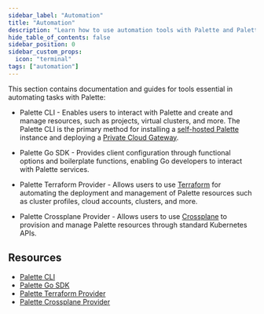 ```yaml
---
sidebar_label: "Automation"
title: "Automation"
description: "Learn how to use automation tools with Palette and Palette VerteX."
hide_table_of_contents: false
sidebar_position: 0
sidebar_custom_props:
  icon: "terminal"
tags: ["automation"]
---
```


This section contains documentation and guides for tools essential in automating tasks with Palette:

- Palette CLI - Enables users to interact with Palette and create and manage resources, such as projects, virtual
  clusters, and more. The Palette CLI is the primary method for installing a
  [self-hosted Palette](../enterprise-version/enterprise-version.md) instance and deploying a
  [Private Cloud Gateway](../clusters/pcg/pcg.md).

- Palette Go SDK - Provides client configuration through functional options and boilerplate functions, enabling Go
  developers to interact with Palette services.

- Palette Terraform Provider - Allows users to use [Terraform](https://www.terraform.io) for automating the deployment
  and management of Palette resources such as cluster profiles, cloud accounts, clusters, and more.

- Palette Crossplane Provider - Allows users to use [Crossplane](https://docs.crossplane.io/v1.15/) to provision and
  manage Palette resources through standard Kubernetes APIs.

## Resources

- [Palette CLI](./palette-cli/palette-cli.md)
- [Palette Go SDK](./palette-sdk/palette-sdk.md)
- [Palette Terraform Provider](./terraform/terraform.md)
- [Palette Crossplane Provider](./crossplane/crossplane.md)
